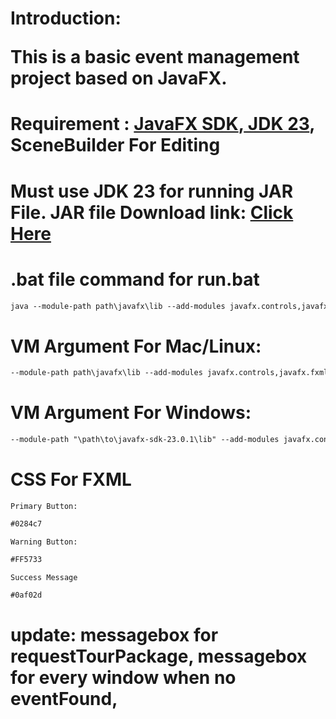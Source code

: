 # Introduction: <p>This is a basic event management project based on JavaFX.</p>
# Requirement : <a href="https://gluonhq.com/products/javafx/"> JavaFX SDK</a>,<a href="https://download.oracle.com/java/23/latest/jdk-23_windows-x64_bin.exe"> JDK 23</a>, SceneBuilder For Editing
# Must use JDK 23 for running JAR File. JAR file Download link: <a href="https://github.com/Arannamoy-Mondal/Final-Submission/raw/refs/heads/main/CSE202_Project/out/artifacts/CSE202_Project_jar/CSE202_Project.jar">Click Here</a>
# .bat file command for run.bat 
```txt
java --module-path path\javafx\lib --add-modules javafx.controls,javafx.fxml -jar JarFileName.jar
```


# VM Argument For Mac/Linux: 

```txt
--module-path path\javafx\lib --add-modules javafx.controls,javafx.fxml
```

# VM Argument For Windows:
```txt
--module-path "\path\to\javafx-sdk-23.0.1\lib" --add-modules javafx.controls,javafx.fxml
```

# CSS For FXML
`Primary Button: `
```txt
#0284c7
```
`Warning Button:`
```txt
#FF5733
```
`Success Message`
```txt
#0af02d
```


# update: messagebox for requestTourPackage, messagebox for every window when no eventFound,